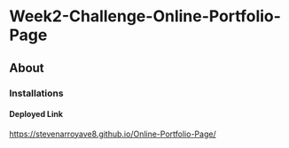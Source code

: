 # Week2-Challenge-Online-Portfolio-Page
## About 
### Installations
#### Deployed Link
https://stevenarroyave8.github.io/Online-Portfolio-Page/
